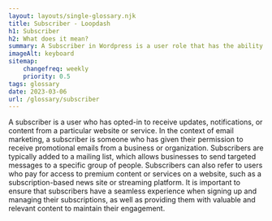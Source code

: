 ```yaml
--- 
layout: layouts/single-glossary.njk
title: Subscriber - Loopdash
h1: Subscriber
h2: What does it mean?
summary: A Subscriber in Wordpress is a user role that has the ability to view and comment on posts, but cannot create or edit content.
imageAlt: keyboard
sitemap:
	changefreq: weekly
	priority: 0.5
tags: glossary
date: 2023-03-06
url: /glossary/subscriber
---
```


A subscriber is a user who has opted-in to receive updates, notifications, or content from a particular website or service. In the context of email marketing, a subscriber is someone who has given their permission to receive promotional emails from a business or organization. Subscribers are typically added to a mailing list, which allows businesses to send targeted messages to a specific group of people. Subscribers can also refer to users who pay for access to premium content or services on a website, such as a subscription-based news site or streaming platform. It is important to ensure that subscribers have a seamless experience when signing up and managing their subscriptions, as well as providing them with valuable and relevant content to maintain their engagement.
